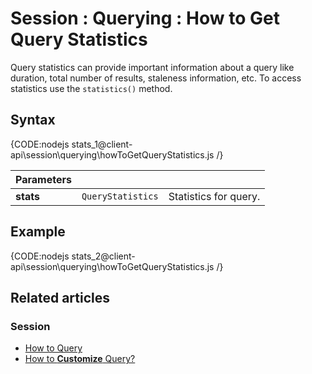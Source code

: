 # Session : Querying : How to Get Query Statistics

Query statistics can provide important information about a query like duration, total number of results, staleness information, etc. To access statistics use the `statistics()` method.

## Syntax

{CODE:nodejs stats_1@client-api\session\querying\howToGetQueryStatistics.js /}

| Parameters | | |
| ------------- | ------------- | ----- |
| **stats** | `QueryStatistics` | Statistics for query. |

## Example

{CODE:nodejs stats_2@client-api\session\querying\howToGetQueryStatistics.js /}

## Related articles

### Session

- [How to Query](../../../client-api/session/querying/how-to-query)
- [How to **Customize** Query?](../../../client-api/session/querying/how-to-customize-query)
